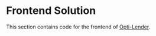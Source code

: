 # Frontend Solution

This section contains code for the frontend of [Opti-Lender](people.ischool.berkeley.edu/~myan/w210_final_deliverable/index.html).